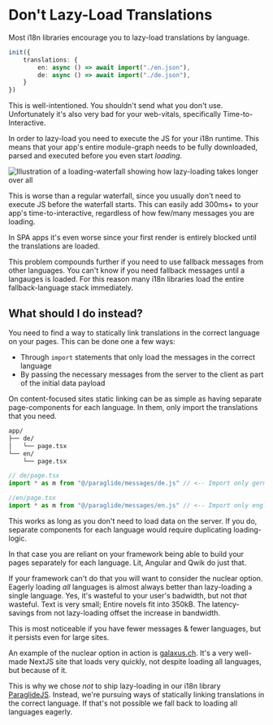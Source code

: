 # Don't Lazy-Load Translations

Most i18n libraries encourage you to lazy-load translations by language. 

```ts
init({
    translations: {
        en: async () => await import("./en.json"),
        de: async () => await import("./de.json"),
    }
})
```

This is well-intentioned. You shouldn't send what you don't use. Unfortunately it's also very bad for your web-vitals, specifically Time-to-Interactive. 

In order to lazy-load you need to execute the JS for your i18n runtime. This means that your app's entire module-graph needs to be fully downloaded, parsed and executed before you even start _loading_.

![Illustration of a loading-waterfall showing how lazy-loading takes longer over all](https://cdn.jsdelivr.net/gh/opral/monorepo@latest/inlang/guides/dont-lazy-load/assets/waterfall.png)

This is worse than a regular waterfall, since you usually don't need to execute JS before the waterfall starts. This can easily add 300ms+ to your app's time-to-interactive, regardless of how few/many messages you are loading.

In SPA apps it's even worse since your first render is entirely blocked until the translations are loaded.

This problem compounds further if you need to use fallback messages from other languages. You can't know if you need fallback messages until a langauges is loaded. For this reason many i18n libraries load the entire fallback-language stack immediately. 

## What should I do instead?

You need to find a way to statically link translations in the correct language on your pages.
This can be done one a few ways:
- Through `import` statements that only load the messages in the correct language
- By passing the necessary messages from the server to the client as part of the initial data payload

On content-focused sites static linking can be as simple as having separate page-components for each language. In them, only import the translations that you need. 

```txt
app/
├── de/
│   └── page.tsx
└── en/
    └── page.tsx
```

```ts
// de/page.tsx
import * as m from "@/paraglide/messages/de.js" // <-- Import only german messages

//en/page.tsx
import * as m from "@/paraglide/messages/en.js" // <-- Import only english messages
```

This works as long as you don't need to load data on the server. If you do, separate components for each language would require duplicating loading-logic.

In that case you are reliant on your framework being able to build your pages separately for each language. Lit, Angular and Qwik do just that. 

If your framework can't do that you will want to consider the nuclear option. Eagerly loading _all_ languages is almost always better than lazy-loading a single language. Yes, it's wasteful to your user's badwidth, but not _that_ wasteful. Text is very small; Entire novels fit into 350kB. The latency-savings from not lazy-loading offset the increase in bandwidth. 

This is most noticeable if you have fewer messages & fewer languages, but it persists even for large sites.

An example of the nuclear option in action is [galaxus.ch](https://www.galaxus.ch/). It's a very well-made NextJS site that loads very quickly, not despite loading all languages, but because of it.

This is why we chose _not_ to ship lazy-loading in our i18n library [ParaglideJS](https://inlang.com/m/gerre34r/library-inlang-paraglideJs). Instead, we're pursuing ways of statically linking translations in the correct language. If that's not possible we fall back to loading all languages eagerly. 